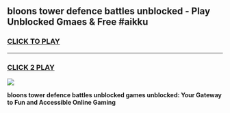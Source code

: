 
## bloons tower defence battles unblocked - Play Unblocked Gmaes & Free #aikku
<h3>
<a href="https://news.freeplayer.one?title=bloons_tower_defence_battles_unblocked&ref=03M">CLICK TO PLAY</a></h3>
<hr>

<h3>
<a href="https://news.freeplayer.one?title=bloons_tower_defence_battles_unblocked&ref=03M">CLICK 2 PLAY</a>
  
</h3>

<a href="https://news.freeplayer.one?title=bloons_tower_defence_battles_unblocked&ref=03M"><img src="https://clearcache.store/games.png"></a>


**bloons tower defence battles unblocked games unblocked: Your Gateway to Fun and Accessible Online Gaming**
